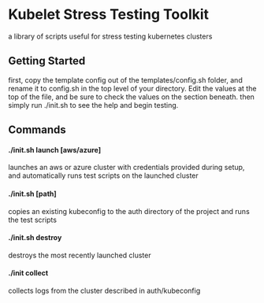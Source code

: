 # Kubelet Stress Testing Toolkit
a library of scripts useful for stress testing kubernetes clusters 

## Getting Started 
first, copy the template config out of the templates/config.sh folder, and rename it to config.sh in the top level of your directory. 
Edit the values at the top of the file, and be sure to check the values on the section beneath. 
then simply run ./init.sh to see the help and begin testing. 

## Commands 
#### ./init.sh launch [aws/azure] 
launches an aws or azure cluster with credentials provided during setup, and automatically runs test scripts on the launched cluster 

#### ./init.sh [path] 
copies an existing kubeconfig to the auth directory of the project and runs the test scripts

#### ./init.sh destroy 
destroys the most recently launched cluster 

#### ./init collect 
collects logs from the cluster described in auth/kubeconfig
